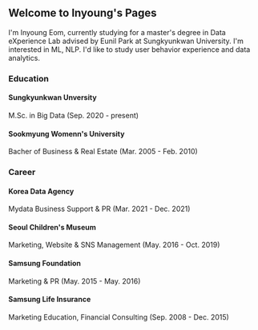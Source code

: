 ## Welcome to Inyoung's Pages

I'm Inyoung Eom, currently studying for a master's degree in Data eXperience Lab advised by Eunil Park at Sungkyunkwan University.
I'm interested in ML, NLP. I'd like to study user behavior experience and data analytics.

### Education
#### Sungkyunkwan Unversity 


M.Sc. in Big Data
(Sep. 2020 - present)

#### Sookmyung Womenn's University


Bacher of Business & Real Estate
(Mar. 2005 - Feb. 2010)


### Career
#### Korea Data Agency


Mydata Business Support & PR
(Mar. 2021 - Dec. 2021)

#### Seoul Children's Museum


Marketing, Website & SNS Management
(May. 2016 - Oct. 2019)

#### Samsung Foundation


Marketing & PR 
(May. 2015 - May. 2016)

#### Samsung Life Insurance


Marketing Education, Financial Consulting
(Sep. 2008 - Dec. 2015)



